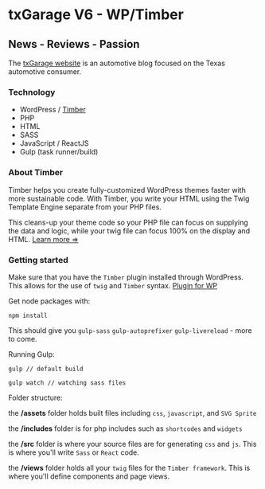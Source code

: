 # txGarage V6 - WP/Timber #
News - Reviews - Passion
 ------------------------

The [txGarage website](http://txgarage.com) is an automotive blog focused on the Texas automotive consumer. 

### Technology   
* WordPress / [Timber](http://upstatement.com/timber/)
* PHP
* HTML
* SASS
* JavaScript / ReactJS
* Gulp (task runner/build)

### About Timber

Timber helps you create fully-customized WordPress themes faster with more sustainable code. With Timber, you write your HTML using the Twig Template Engine separate from your PHP files.

This cleans-up your theme code so your PHP file can focus on supplying the data and logic, while your twig file can focus 100% on the display and HTML. [Learn more =>](http://upstatement.com/timber/)

### Getting started

Make sure that you have the `Timber` plugin installed through WordPress. This allows for the use of `twig` and `Timber` syntax. [Plugin for WP](https://wordpress.org/plugins/timber-library/)

Get node packages with:   
```
npm install   
```

This should give you `gulp-sass` `gulp-autoprefixer` `gulp-livereload` - more to come.

Running Gulp:   
```
gulp // default build

gulp watch // watching sass files
```

Folder structure:

the **/assets** folder holds built files including `css`, `javascript`, and `SVG Sprite`

the **/includes** folder is for php includes such as `shortcodes` and `widgets`

the **/src** folder is where your source files are for generating `css` and `js`. This is where you'll write `Sass` or `React` code.

the **/views** folder holds all your `twig` files for the `Timber framework`. This is where you'll define components and page views. 
